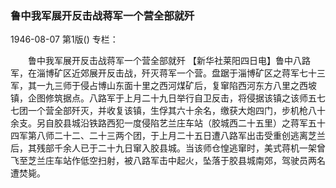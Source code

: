 ### 鲁中我军展开反击战蒋军一个营全部就歼

1946-08-07
第1版()
专栏：

　　鲁中我军展开反击战蒋军一个营全部就歼
    【新华社莱阳四日电】鲁中八路军，在淄博矿区近郊展开反击战，歼灭蒋军一个营。盘踞于淄博矿区之蒋军七十三军，其一九三师于侵占博山东面十里之西河煤矿后，复窜陷西河东方八里之西坡镇，企图修筑据点。八路军于上月二十九日举行自卫反击，将侵据该镇之该师五七七团一个营全部歼灭，并收复该镇，生俘其六十余名，缴获大炮四门，步机枪八十余支。另自胶县城沿铁路西犯一度侵陷艺兰庄车站（胶城西二十五里）之蒋军五十四军第八师二十二、二十三两个团，于上月二十五日遭八路军出击受重创逃离芝兰后，其残部千余人已于二十九日窜入胶县城。当该师仓惶逃窜时，美式蒋机一架曾飞至芝兰庄车站作低空扫射，被八路军击中起火，坠落于胶县城南郊，驾驶员两名遭焚毙。
